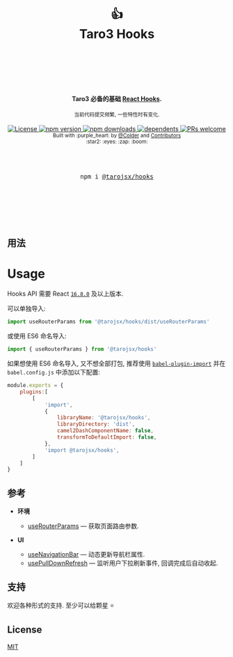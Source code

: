 <div align="center">
    <h1>
        <br/>
        <br/>
        👍
        <br />
        Taro3 Hooks
        <br />
        <br />
        <br />
        <br />
    </h1>
    <strong>Taro3 必备的基础 <a href="https://reactjs.org/docs/hooks-intro.html">React Hooks</a>.</strong>
    <br />
    <br />
    <sub>
    当前代码提交频繁, 一些特性时有变化.
    </sub>
    <br />
    <br />
    <a href="https://github.com/tarojsx/hooks/blob/master/LICENSE">
        <img src="https://badgen.net/github/license/tarojsx/hooks" alt="License" />
    </a>
    <a href="https://www.npmjs.com/package/@tarojsx/hooks">
        <img src="https://badgen.net/npm/v/@tarojsx/hooks" alt="npm version" />
    </a>
    <a href="https://www.npmjs.com/org/tarojsx">
        <img src="https://badgen.net/npm/dt/@tarojsx/hooks" alt="npm downloads" />
    </a>
    <a href="https://github.com/tarojsx/hooks/blob/master/package.json">
        <img src="https://badgen.net/github/dependents-pkg/tarojsx/hooks" alt="dependents" />
    </a>
    <a href="http://makeapullrequest.com">
        <img src="https://badgen.net/badge/PRs/welcome/green" alt="PRs welcome" />
    </a>
    <br />
    <sup>
        Built with :purple_heart: by
        <a href="https://github.com/cncolder">@Colder</a> and
        <a href="https://github.com/tarojsx/ui/graphs/contributors">
            Contributors
        </a>
        <br />
        :star2: :eyes: :zap: :boom:
    </sup>
    <br />
    <br />
    <br />
    <br />
    <pre>npm i <a href="https://www.npmjs.com/@tarojsx/hooks">@tarojsx/hooks</a></pre>
    <br />
    <br />
    <br />
    <br />
    <br />
</div>

## 用法

# Usage

Hooks API 需要 React [`16.8.0`](https://reactjs.org/blog/2019/02/06/react-v16.8.0.html) 及以上版本.

可以单独导入:

```js
import useRouterParams from '@tarojsx/hooks/dist/useRouterParams'
```

或使用 ES6 命名导入:

```js
import { useRouterParams } from '@tarojsx/hooks'
```

如果想使用 ES6 命名导入, 又不想全部打包, 推荐使用 [`babel-plugin-import`](https://github.com/ant-design/babel-plugin-import) 并在 `babel.config.js` 中添加以下配置:

```js
module.exports = {
    plugins:[
        [
            'import',
            {
                libraryName: '@tarojsx/hooks',
                libraryDirectory: 'dist',
                camel2DashComponentName: false,
                transformToDefaultImport: false,
            },
            'import @tarojsx/hooks',
        ]
    ]
}
```

## 参考

- **环境**
  - [useRouterParams](./docs/useRouterParams.mdx) &mdash; 获取页面路由参数.
  
- **UI**
  - [useNavigationBar](./docs/useNavigationBar.mdx) &mdash; 动态更新导航栏属性.
  - [usePullDownRefresh](./docs/usePullDownRefresh.mdx) &mdash; 监听用户下拉刷新事件, 回调完成后自动收起.

## 支持

欢迎各种形式的支持. 至少可以给颗星 :star:

## License

[MIT](LICENSE)
